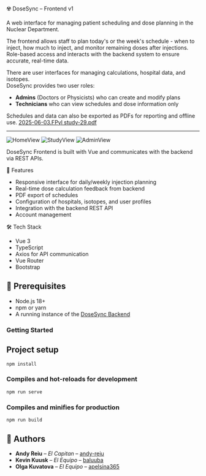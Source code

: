 ☢️ DoseSync – Frontend v1

A web interface for managing patient scheduling and dose planning in the Nuclear Department.

The frontend allows staff to plan today's or the week's schedule - when to inject, how much to inject, and monitor remaining doses after injections. 
Role-based access and interacts with the backend system to ensure accurate, real-time data.

There are user interfaces for managing calculations, hospital data, and isotopes.  
DoseSync provides two user roles:  
- **Admins** (Doctors or Physicists) who can create and modify plans  
- **Technicians** who can view schedules and dose information only  

Schedules and data can also be exported as PDFs for reporting and offline use.
[2025-06-03.FPyl study-29.pdf](https://github.com/user-attachments/files/20592239/2025-06-03.FPyl.study-29.pdf)

---
![HomeView](https://github.com/user-attachments/assets/86a24c2b-2685-4c47-ac35-814bc376de12)
![StudyView](https://github.com/user-attachments/assets/e70d158f-81cf-4077-a4bc-789c37af02e5)
![AdminView](https://github.com/user-attachments/assets/e242241c-c9d7-4019-96c2-98c4d80f5594)

DoseSync Frontend is built with Vue and communicates with the backend via REST APIs.  

🚀 Features  
- Responsive interface for daily/weekly injection planning  
- Real-time dose calculation feedback from backend  
- PDF export of schedules  
- Configuration of hospitals, isotopes, and user profiles  
- Integration with the backend REST API
- Account management

🛠️ Tech Stack  
- Vue 3
- TypeScript  
- Axios for API communication  
- Vue Router  
- Bootstrap  

## 📝 Prerequisites

- Node.js 18+  
- npm or yarn  
- A running instance of the [DoseSync Backend](https://github.com/andy-reiu/dosesyncback)

### Getting Started
## Project setup
```
npm install
```

### Compiles and hot-reloads for development
```
npm run serve
```

### Compiles and minifies for production
```
npm run build
```

## 👤 Authors

- **Andy Reiu** – *El Capitan* – [andy-reiu](https://github.com/andy-reiu)
- **Kevin Kuusk** – *El Equipo* – [baluuba](https://github.com/baluuba)
- **Olga Kuvatova** – *El Equipo* – [apelsina365](https://github.com/Apelsinka365)
